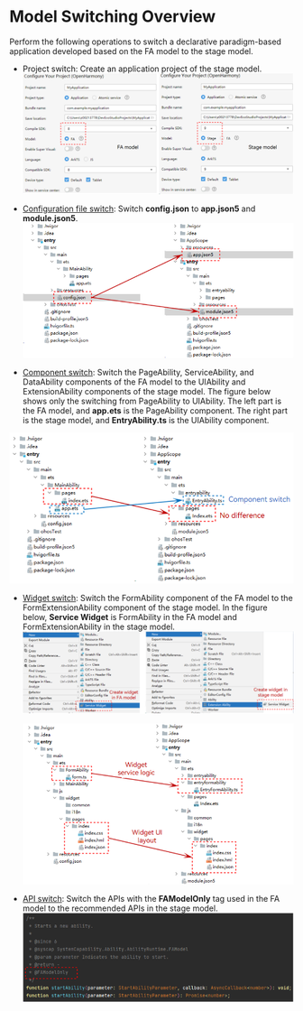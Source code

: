 # Model Switching Overview


Perform the following operations to switch a declarative paradigm-based application developed based on the FA model to the stage model.


- Project switch: Create an application project of the stage model.
  ![model-switch-overview1](figures/model-switch-overview1.png)

- [Configuration file switch](configuration-file-diff.md): Switch **config.json** to **app.json5** and **module.json5**.
  ![model-switch-overview2](figures/model-switch-overview2.png)

- [Component switch](pageability-switch.md): Switch the PageAbility, ServiceAbility, and DataAbility components of the FA model to the UIAbility and ExtensionAbility components of the stage model. The figure below shows only the switching from PageAbility to UIAbility. The left part is the FA model, and **app.ets** is the PageAbility component. The right part is the stage model, and **EntryAbility.ts** is the UIAbility component.

![model-switch-overview3](figures/model-switch-overview3.png)

- [Widget switch](widget-switch.md): Switch the FormAbility component of the FA model to the FormExtensionAbility component of the stage model. In the figure below, **Service Widget** is FormAbility in the FA model and FormExtensionAbility in the stage model.
  ![model-switch-overview4](figures/model-switch-overview4.png)

  ![model-switch-overview5](figures/model-switch-overview5.png)

- [API switch](api-switch-overview.md): Switch the APIs with the **FAModelOnly** tag used in the FA model to the recommended APIs in the stage model.
  ![model-switch-overview6](figures/model-switch-overview6.png)
